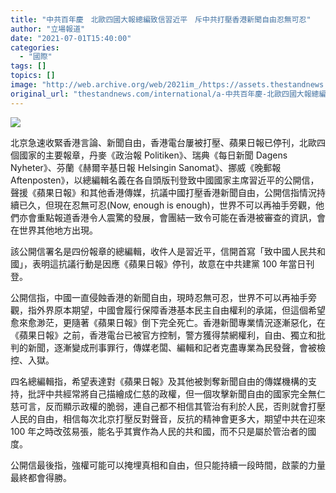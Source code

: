 ```yaml
---
title: "中共百年慶　北歐四國大報總編致信習近平　斥中共打壓香港新聞自由忍無可忍"
author: "立場報道"
date: "2021-07-01T15:40:00"
categories:
  - "國際"
tags: []
topics: []
image: "http://web.archive.org/web/2021im_/https://assets.thestandnews.com/media/photos/now-13.png"
original_url: "thestandnews.com/international/a-中共百年慶-北歐四國大報總編致信習近平-斥中共打壓香港新聞自由忍無可忍"
---
```

![](http://web.archive.org/web/2021im_/https://assets.thestandnews.com/media/photos/now-13.png)

北京急速收緊香港言論、新聞自由，香港電台屢被打壓、蘋果日報已停刊，北歐四個國家的主要報章，丹麥《政治報 Politiken》、瑞典《每日新聞 Dagens Nyheter》、芬蘭《赫爾辛基日報 Helsingin Sanomat》、挪威《晚郵報 Aftenposten》，以總編輯名義在各自頭版刊登致中國國家主席習近平的公開信，聲援《蘋果日報》和其他香港傳媒，抗議中國打壓香港新聞自由，公開信指情況持續已久，但現在忍無可忍(Now, enough is enough)，世界不可以再袖手旁觀，他們亦會重點報道香港令人震驚的發展，會團結一致令可能在香港被審查的資訊，會在世界其他地方出現。

該公開信署名是四份報章的總編輯，收件人是習近平，信開首寫「致中國人民共和國」，表明這抗議行動是因應《蘋果日報》停刊，故意在中共建黨 100 年當日刊登。

公開信指，中國一直侵蝕香港的新聞自由，現時忍無可忍，世界不可以再袖手旁觀，指外界原本期望，中國會履行保障香港基本民主自由權利的承諾，但這個希望愈來愈渺茫，更隨著《蘋果日報》倒下完全死亡。香港新聞專業情況逐漸惡化，在《蘋果日報》之前，香港電台已被官方控制，警方獲得禁網權利，自由、獨立和批判的新聞，逐漸變成刑事罪行，傳媒老闆、編輯和記者克盡專業為民發聲，會被檢控、入獄。

四名總編輯指，希望表達對《蘋果日報》及其他被剝奪新聞自由的傳媒機構的支持，批評中共經常將自己描繪成仁慈的政權，但一個攻擊新聞自由的國家完全無仁慈可言，反而顯示政權的脆弱，連自己都不相信其管治有利於人民，否則就會打壓人民的自由，相信每次北京打壓反對聲音，反抗的精神會更多大，期望中共在迎來 100 年之時改弦易張，能名乎其實作為人民的共和國，而不只是屬於管治者的國度。

公開信最後指，強權可能可以掩埋真相和自由，但只能持續一段時間，啟蒙的力量最終都會得勝。